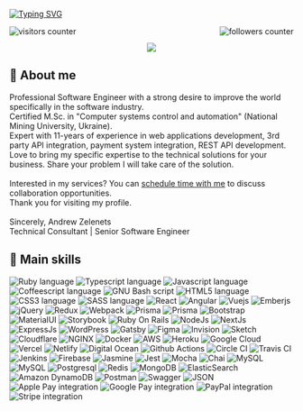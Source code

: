 [![Typing SVG](https://readme-typing-svg.herokuapp.com?font=apple-system&color=%23C9D1D9&size=40&duration=5000&width=1200&center=true&lines=Technical+Consultant+%7C+Senior+Software+Engineer+)](https://git.io/typing-svg)

<img align="right" src="https://img.shields.io/github/followers/azelenets?label=Follow&style=social" alt="followers counter"/>
<img align="left" src="https://visitor-badge.laobi.icu/badge?page_id=azelenets.azelenets" alt="visitors counter"/>
<img height="15" />

<p align="center">
  <img src="https://github-profile-trophy.vercel.app/?username=azelenets&row=1&column=6&theme=oldie&margin-w=15&margin-h=15"/>
</p>


<h2>👋 About me</h2>
<p>
  Professional Software Engineer with a strong desire to improve the world specifically in the software industry.<br/>
  Certified M.Sc. in "Computer systems control and automation" (National Mining University, Ukraine).<br/>
  Expert with 11-years of experience in web applications development, 3rd party API integration, payment system integration, REST API development.<br/>
  Love to bring my specific expertise to the technical solutions for your business. Share your problem I will take care of the solution.<br/>
  <br/>
  Interested in my services? You can <a href="https://calendly.com/andrew-zelenets/30min">schedule time with me</a> to discuss collaboration opportunities.<br/>
  Thank you for visiting my profile.<br/>
  <br/>
  Sincerely, Andrew Zelenets<br/>
  Technical Consultant | Senior Software Engineer
</p>

<h2>🧰 Main skills</h2>

<img src="https://img.shields.io/badge/Ruby-CC342D?style=for-the-badge&logo=ruby&logoColor=CC342D&color=0d1117" alt="Ruby language"/> <img src="https://img.shields.io/badge/TypeScript-007ACC?style=for-the-badge&logo=typescript&logoColor=007ACC&color=0d1117" alt="Typescript language"/> 
<img src="https://img.shields.io/badge/JavaScript-323330?style=for-the-badge&logo=javascript&logoColor=F7DF1E&color=0d1117" alt="Javascript language"/> 
<img src="https://img.shields.io/badge/CoffeeScript-2F2625?style=for-the-badge&logo=CoffeeScript&logoColor=2F2625&color=0d1117" alt="Coffeescript language"/> 
<img src="https://img.shields.io/badge/GNU%20Bash-4EAA25?style=for-the-badge&logo=GNU%20Bash&logoColor=4EAA25&color=0d1117" alt="GNU Bash script"/> 
<img src="https://img.shields.io/badge/HTML5-E34F26?style=for-the-badge&logo=html5&logoColor=1572B6&color=0d1117" alt="HTML5 language"/> <img src="https://img.shields.io/badge/CSS3-1572B6?style=for-the-badge&logo=css3&logoColor=E34F26&color=0d1117" alt="CSS3 language"/> 
<img src="https://img.shields.io/badge/Sass-CC6699?style=for-the-badge&logo=sass&logoColor=CC6699&color=0d1117" alt="SASS language"/> 
<img src="https://img.shields.io/badge/React-20232A?style=for-the-badge&logo=react&logoColor=61DAFB&color=0d1117" alt="React"/>
<img src="https://img.shields.io/badge/Angular-DD0031?style=for-the-badge&logo=angular&logoColor=DD0031&color=0d1117" alt="Angular"/>
<img src="https://img.shields.io/badge/Vue.js-35495E?style=for-the-badge&logo=vuedotjs&logoColor=4FC08D&color=0d1117" alt="Vuejs"/>
<img src="https://img.shields.io/badge/ember.js-E04E39?style=for-the-badge&logo=emberdotjs&logoColor=E04E39&color=0d1117" alt="Emberjs"/>
<img src="https://img.shields.io/badge/jQuery-0769AD?style=for-the-badge&logo=jquery&logoColor=0769AD&color=0d1117" alt="jQuery"/>
<img src="https://img.shields.io/badge/Redux-593D88?style=for-the-badge&logo=redux&logoColor=593D88&color=0d1117" alt="Redux"/>
<img src="https://img.shields.io/badge/Webpack-8DD6F9?style=for-the-badge&logo=Webpack&logoColor=8DD6F9&color=0d1117" alt="Webpack"/>
<img src="https://img.shields.io/badge/Prisma-3982CE?style=for-the-badge&logo=Prisma&logoColor=3982CE&color=0d1117" alt="Prisma"/>
<img src="https://img.shields.io/badge/Sequelize-52B0E7?style=for-the-badge&logo=Sequelize&logoColor=52B0E7&color=0d1117" alt="Prisma"/>
<img src="https://img.shields.io/badge/Bootstrap-563D7C?style=for-the-badge&logo=bootstrap&logoColor=563D7C&color=0d1117" alt="Bootstrap"/>
<img src="https://img.shields.io/badge/Material%20UI-007FFF?style=for-the-badge&logo=mui&logoColor=007FFF&color=0d1117" alt="MaterialUI"/>
<img src="https://img.shields.io/badge/storybook-FF4785?style=for-the-badge&logo=storybook&logoColor=FF4785&color=0d1117" alt="Storybook"/>
<img src="https://img.shields.io/badge/Ruby_on_Rails-CC0000?style=for-the-badge&logo=ruby-on-rails&logoColor=CC0000&color=0d1117" alt="Ruby On Rails"/>
<img src="https://img.shields.io/badge/Node.js-339933?style=for-the-badge&logo=nodedotjs&logoColor=339933&color=0d1117" alt="NodeJs"/>
<img src="https://img.shields.io/badge/next.js-000000?style=for-the-badge&logo=nextdotjs&logoColor=000000&color=0d1117" alt="NextJs"/>
<img src="https://img.shields.io/badge/Express.js-000000?style=for-the-badge&logo=express&logoColor=000000&color=0d1117" alt="ExpressJs"/>
<img src="https://img.shields.io/badge/Wordpress-21759B?style=for-the-badge&logo=wordpress&logoColor=21759B&color=0d1117" alt="WordPress"/>
<img src="https://img.shields.io/badge/Gatsby-663399?style=for-the-badge&logo=gatsby&logoColor=663399&color=0d1117" alt="Gatsby"/>
<img src="https://img.shields.io/badge/Figma-F24E1E?style=for-the-badge&logo=figma&logoColor=F24E1E&color=0d1117" alt="Figma"/>
<img src="https://img.shields.io/badge/InVision-FF3366?style=for-the-badge&logo=InVision&logoColor=FF3366&color=0d1117" alt="Invision"/>
<img src="https://img.shields.io/badge/Sketch-FFB387?style=for-the-badge&logo=sketch&logoColor=FFB387&color=0d1117" alt="Sketch"/>
<img src="https://img.shields.io/badge/Cloudflare-F38020?style=for-the-badge&logo=Cloudflare&logoColor=F38020&color=0d1117" alt="Cloudflare"/> <img src="https://img.shields.io/badge/Nginx-009639?style=for-the-badge&logo=nginx&logoColor=009639&color=0d1117" alt="NGINX"/> 
<img src="https://img.shields.io/badge/Docker-2CA5E0?style=for-the-badge&logo=docker&logoColor=2CA5E0&color=0d1117" alt="Docker"/>
<img src="https://img.shields.io/badge/Amazon_AWS-FF9900?style=for-the-badge&logo=amazonaws&logoColor=FF9900&color=0d1117" alt="AWS"/>
<img src="https://img.shields.io/badge/Heroku-430098?style=for-the-badge&logo=heroku&logoColor=430098&color=0d1117" alt="Heroku"/>
<img src="https://img.shields.io/badge/Google_Cloud-4285F4?style=for-the-badge&logo=google-cloud&logoColor=4285F4&color=0d1117" alt="Google Cloud"/>
<img src="https://img.shields.io/badge/Vercel-000000?style=for-the-badge&logo=vercel&logoColor=000000&color=0d1117" alt="Vercel"/>
<img src="https://img.shields.io/badge/Netlify-00C7B7?style=for-the-badge&logo=netlify&logoColor=00C7B7&color=0d1117" alt="Netlify"/>
<img src="https://img.shields.io/badge/Digital_Ocean-0080FF?style=for-the-badge&logo=DigitalOcean&logoColor=0080FF&color=0d1117" alt="Digital Ocean"/>
<img src="https://img.shields.io/badge/GitHub_Actions-2088FF?style=for-the-badge&logo=github-actions&logoColor=2088FF&color=0d1117" alt="Github Actions"/>
<img src="https://img.shields.io/badge/circleci-343434?style=for-the-badge&logo=circleci&logoColor=343434&color=0d1117" alt="Circle CI"/>
<img src="https://img.shields.io/badge/travis_CI-3EAAAF?style=for-the-badge&logo=travisci&logoColor=3EAAAF&color=0d1117" alt="Travis CI"/>
<img src="https://img.shields.io/badge/Jenkins-D24939?style=for-the-badge&logo=Jenkins&logoColor=D24939&color=0d1117" alt="Jenkins"/>
<img src="https://img.shields.io/badge/firebase-ffca28?style=for-the-badge&logo=firebase&logoColor=FFCA28&color=0d1117" alt="Firebase"/> <img src="https://img.shields.io/badge/Jasmine-8A4182?style=for-the-badge&logo=Jasmine&logoColor=8A4182&color=0d1117" alt="Jasmine"/>
<img src="https://img.shields.io/badge/Jest-C21325?style=for-the-badge&logo=jest&logoColor=C21325&color=0d1117" alt="Jest"/>
<img src="https://img.shields.io/badge/Mocha-8D6748?style=for-the-badge&logo=Mocha&logoColor=8D6748&color=0d1117" alt="Mocha"/>
<img src="https://img.shields.io/badge/chai-A30701?style=for-the-badge&logo=chai&logoColor=A30701&color=0d1117" alt="Chai"/>
<img src="https://img.shields.io/badge/MySQL-005C84?style=for-the-badge&logo=mysql&logoColor=005C84&color=0d1117" alt="MySQL"/> <img src="https://img.shields.io/badge/MariaDB-003545?style=for-the-badge&logo=mariadb&logoColor=003545&color=0d1117" alt="MySQL"/> 
<img src="https://img.shields.io/badge/PostgreSQL-316192?style=for-the-badge&logo=postgresql&logoColor=316192&color=0d1117" alt="Postgresql"/>
<img src="https://img.shields.io/badge/redis-%23DD0031.svg?&style=for-the-badge&logo=redis&logoColor=DD0031&color=0d1117" alt="Redis"/>
<img src="https://img.shields.io/badge/MongoDB-4EA94B?style=for-the-badge&logo=mongodb&logoColor=4EA94B&color=0d1117" alt="MongoDB"/> 
<img src="https://img.shields.io/badge/Elastic_Search-005571?style=for-the-badge&logo=elasticsearch&logoColor=005571&color=0d1117" alt="ElasticSearch"/>
<img src="https://img.shields.io/badge/Amazon%20DynamoDB-4053D6?style=for-the-badge&logo=Amazon%20DynamoDB&logoColor=4053D6&color=0d1117" alt="Amazon DynamoDB"/>
<img src="https://img.shields.io/badge/Postman-FF6C37?style=for-the-badge&logo=Postman&logoColor=FF6C37&color=0d1117" alt="Postman"/> <img src="https://img.shields.io/badge/Swagger-85EA2D?style=for-the-badge&logo=Swagger&logoColor=85EA2D&color=0d1117" alt="Swagger"/>
<img src="https://img.shields.io/badge/json-5E5C5C?style=for-the-badge&logo=json&logoColor=5E5C5C&color=0d1117" alt="JSON"/>
<img src="https://img.shields.io/badge/apple%20pay-007AFF?style=for-the-badge&logo=apple%20pay&logoColor=007AFF&color=0d1117" alt="Apple Pay integration"/> <img src="https://img.shields.io/badge/G%20pay-2875E3?style=for-the-badge&logo=googlepay&logoColor=2875E3&color=0d1117" alt="Google Pay integration"/>
<img src="https://img.shields.io/badge/PayPal-00457C?style=for-the-badge&logo=paypal&logoColor=00457C&color=0d1117" alt="PayPal integration"/>
<img src="https://img.shields.io/badge/Stripe-626CD9?style=for-the-badge&logo=Stripe&logoColor=626CD9&color=0d1117" alt="Stripe integration"/>
